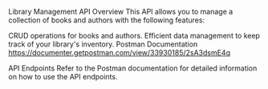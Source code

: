Library Management API
Overview
This API allows you to manage a collection of books and authors with the following features:

CRUD operations for books and authors.
Efficient data management to keep track of your library's inventory.
Postman Documentation
https://documenter.getpostman.com/view/33930185/2sA3dsmE4q

API Endpoints
Refer to the Postman documentation for detailed information on how to use the API endpoints.

